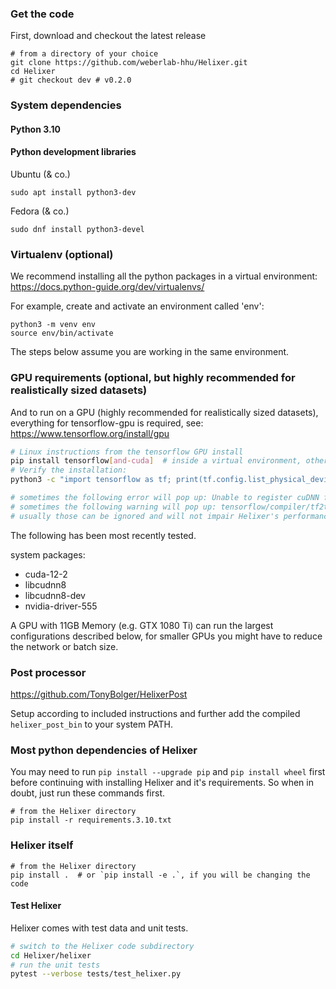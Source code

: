 
### Get the code
First, download and checkout the latest release
```shell script
# from a directory of your choice
git clone https://github.com/weberlab-hhu/Helixer.git
cd Helixer
# git checkout dev # v0.2.0
```

### System dependencies

#### Python 3.10

#### Python development libraries
Ubuntu (& co.)
```shell script
sudo apt install python3-dev
```
Fedora (& co.)
```shell script
sudo dnf install python3-devel
```

### Virtualenv (optional)
We recommend installing all the python packages in a
virtual environment: https://docs.python-guide.org/dev/virtualenvs/

For example, create and activate an environment called 'env': 
```shell script
python3 -m venv env
source env/bin/activate
```
The steps below assume you are working in the same environment.

### GPU requirements (optional, but highly recommended for realistically sized datasets)
And to run on a GPU (highly recommended for realistically sized datasets),
everything for tensorflow-gpu is required, 
see: https://www.tensorflow.org/install/gpu

```bash
# Linux instructions from the tensorflow GPU install
pip install tensorflow[and-cuda]  # inside a virtual environment, otherwise use: python3 -m pip install tensorflow[and-cuda]
# Verify the installation:
python3 -c "import tensorflow as tf; print(tf.config.list_physical_devices('GPU'))"

# sometimes the following error will pop up: Unable to register cuDNN factory... (and other factories)
# sometimes the following warning will pop up: tensorflow/compiler/tf2tensorrt/utils/py_utils.cc:38] TF-TRT Warning: Could not find TensorRT
# usually those can be ignored and will not impair Helixer's performance
```
The following has been most recently tested.

system packages:
* cuda-12-2
* libcudnn8
* libcudnn8-dev
* nvidia-driver-555

A GPU with 11GB Memory (e.g. GTX 1080 Ti) can run the largest 
configurations described below, for smaller GPUs you might
have to reduce the network or batch size.

### Post processor

https://github.com/TonyBolger/HelixerPost

Setup according to included instructions and
further add the compiled `helixer_post_bin` to 
your system PATH. 

### Most python dependencies of Helixer
You may need to run `pip install --upgrade pip` and `pip install wheel` first before
continuing with installing Helixer and it's requirements. So when in doubt, just run
these commands first.
```shell script
# from the Helixer directory
pip install -r requirements.3.10.txt
```

### Helixer itself

```shell script
# from the Helixer directory
pip install .  # or `pip install -e .`, if you will be changing the code
```

#### Test Helixer
Helixer comes with test data and unit tests.
```bash
# switch to the Helixer code subdirectory
cd Helixer/helixer
# run the unit tests
pytest --verbose tests/test_helixer.py
```
